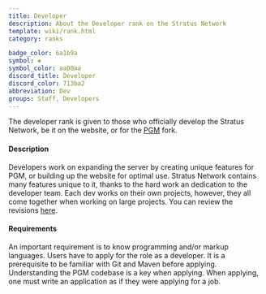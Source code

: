 ```yaml
---
title: Developer
description: About the Developer rank on the Stratus Network
template: wiki/rank.html
category: ranks

badge_color: 6a1b9a
symbol: ❖
symbol_color: aa00aa
discord_title: Developer
discord_color: 713ba2
abbreviation: Dev
groups: Staff, Developers
---
```


The developer rank is given to those who officially develop the Stratus Network, be it on the website, or for the [PGM](pgm) fork.

#### Description

Developers work on expanding the server by creating unique features for PGM, or building up the website for optimal use. Stratus Network contains many features unique to it, thanks to the hard work an dedication to the developer team. Each dev works on their own projects, however, they all come together when working on large projects. You can review the revisions [here](/stratus.network/revisions/plugins).

#### Requirements

An important requirement is to know programming and/or markup languages. Users have to apply for the role as a developer. It is a prerequisite to be familiar with Git and Maven before applying. Understanding the PGM codebase is a key when applying. When applying, one must write an application as if they were applying for a job. 

